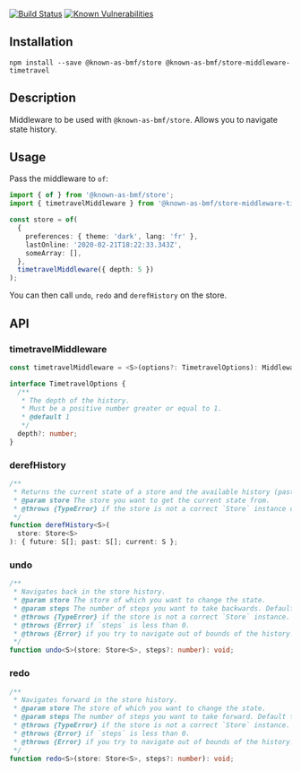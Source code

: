 [![Build Status](https://travis-ci.org/known-as-bmf/store-middleware-timetravel.svg?branch=master)](https://travis-ci.org/known-as-bmf/store-middleware-timetravel)
[![Known Vulnerabilities](https://snyk.io/test/github/known-as-bmf/store-middleware-timetravel/badge.svg?targetFile=package.json)](https://snyk.io/test/github/known-as-bmf/store-middleware-timetravel?targetFile=package.json)

## Installation

`npm install --save @known-as-bmf/store @known-as-bmf/store-middleware-timetravel`

## Description

Middleware to be used with `@known-as-bmf/store`. Allows you to navigate state history.

## Usage

Pass the middleware to `of`:

```ts
import { of } from '@known-as-bmf/store';
import { timetravelMiddleware } from '@known-as-bmf/store-middleware-timetravel';

const store = of(
  {
    preferences: { theme: 'dark', lang: 'fr' },
    lastOnline: '2020-02-21T18:22:33.343Z',
    someArray: [],
  },
  timetravelMiddleware({ depth: 5 })
);
```

You can then call `undo`, `redo` and `derefHistory` on the store.

## API

### timetravelMiddleware

```ts
const timetravelMiddleware = <S>(options?: TimetravelOptions): Middleware<S>;
```

```ts
interface TimetravelOptions {
  /**
   * The depth of the history.
   * Must be a positive number greater or equal to 1.
   * @default 1
   */
  depth?: number;
}
```

### derefHistory

```ts
/**
 * Returns the current state of a store and the available history (past and future).
 * @param store The store you want to get the current state from.
 * @throws {TypeError} if the store is not a correct `Store` instance or if you didn't pass the timetravel middleware during store construction.
 */
function derefHistory<S>(
  store: Store<S>
): { future: S[]; past: S[]; current: S };
```

### undo

```ts
/**
 * Navigates back in the store history.
 * @param store The store of which you want to change the state.
 * @param steps The number of steps you want to take backwards. Default to 1.
 * @throws {TypeError} if the store is not a correct `Store` instance.
 * @throws {Error} if `steps` is less than 0.
 * @throws {Error} if you try to navigate out of bounds of the history.
 */
function undo<S>(store: Store<S>, steps?: number): void;
```

### redo

```ts
/**
 * Navigates forward in the store history.
 * @param store The store of which you want to change the state.
 * @param steps The number of steps you want to take forward. Default to 1.
 * @throws {TypeError} if the store is not a correct `Store` instance.
 * @throws {Error} if `steps` is less than 0.
 * @throws {Error} if you try to navigate out of bounds of the history.
 */
function redo<S>(store: Store<S>, steps?: number): void;
```
